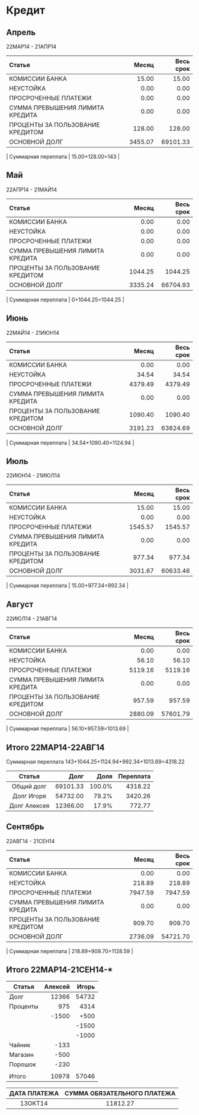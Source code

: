 # Кредит

## Апрель
22МАР14 - 21АПР14

| Статья                             | Месяц      | Весь срок |
|:-----------------------------------|-----------:|----------:|
| КОМИССИИ БАНКА                     | 15.00      | 15.00 |
| НЕУСТОЙКА                          | 0.00       | 0.00 |
| ПРОСРОЧЕННЫЕ ПЛАТЕЖИ               | 0.00       | 0.00 |
| СУММА ПРЕВЫШЕНИЯ ЛИМИТА КРЕДИТА    | 0.00       | 0.00 |
| ПРОЦЕНТЫ ЗА ПОЛЬЗОВАНИЕ КРЕДИТОМ   | 128.00     | 128.00 |
| ОСНОВНОЙ ДОЛГ                      | 3455.07    | 69101.33 |
 
| Суммарная переплата                | 15.00+128.00=143 |
 

## Май
22АПР14 - 21МАЙ14
 
| Статья                             | Месяц      | Весь срок |
|:-----------------------------------|-----------:|----------:|
| КОМИССИИ БАНКА                     | 0.00       | 0.00 |
| НЕУСТОЙКА                          | 0.00       | 0.00 |
| ПРОСРОЧЕННЫЕ ПЛАТЕЖИ               | 0.00       | 0.00 |
| СУММА ПРЕВЫШЕНИЯ ЛИМИТА КРЕДИТА    | 0.00       | 0.00 |
| ПРОЦЕНТЫ ЗА ПОЛЬЗОВАНИЕ КРЕДИТОМ   | 1044.25    | 1044.25 |
| ОСНОВНОЙ ДОЛГ                      | 3335.24    | 66704.93 |
 
| Суммарная переплата                | 0+1044.25=1044.25 |
 

## Июнь
22МАЙ14 - 21ИЮН14

| Статья                             | Месяц      | Весь срок |
|:-----------------------------------|-----------:|----------:|
| КОМИССИИ БАНКА                     | 0.00       | 0.00 |
| НЕУСТОЙКА                          | 34.54      | 34.54 |
| ПРОСРОЧЕННЫЕ ПЛАТЕЖИ               | 4379.49    | 4379.49 |
| СУММА ПРЕВЫШЕНИЯ ЛИМИТА КРЕДИТА    | 0.00       | 0.00 |
| ПРОЦЕНТЫ ЗА ПОЛЬЗОВАНИЕ КРЕДИТОМ   | 1090.40    | 1090.40 |
| ОСНОВНОЙ ДОЛГ                      | 3191.23    | 63824.69 |

| Суммарная переплата                | 34.54+1090.40=1124.94 |


## Июль
22ИЮН14 - 21ИЮЛ14

| Статья                             | Месяц      | Весь срок |
|:-----------------------------------|-----------:|----------:|
| КОМИССИИ БАНКА                     | 15.00      | 15.00 |
| НЕУСТОЙКА                          | 0.00       | 0.00 |
| ПРОСРОЧЕННЫЕ ПЛАТЕЖИ               | 1545.57    | 1545.57 |
| СУММА ПРЕВЫШЕНИЯ ЛИМИТА КРЕДИТА    | 0.00       | 0.00 |
| ПРОЦЕНТЫ ЗА ПОЛЬЗОВАНИЕ КРЕДИТОМ   | 977.34     | 977.34 |
| ОСНОВНОЙ ДОЛГ                      | 3031.67    | 60633.46 |

| Суммарная переплата                | 15.00+977.34=992.34 |


## Август
22ИЮЛ14 - 21АВГ14

| Статья                             | Месяц      | Весь срок |
|:-----------------------------------|-----------:|----------:|
| КОМИССИИ БАНКА                     | 0.00       | 0.00 |
| НЕУСТОЙКА                          | 56.10      | 56.10 |
| ПРОСРОЧЕННЫЕ ПЛАТЕЖИ               | 5119.16    | 5119.16 |
| СУММА ПРЕВЫШЕНИЯ ЛИМИТА КРЕДИТА    | 0.00       | 0.00 |
| ПРОЦЕНТЫ ЗА ПОЛЬЗОВАНИЕ КРЕДИТОМ   | 957.59     | 957.59 |
| ОСНОВНОЙ ДОЛГ                      | 2880.09    | 57601.79 |

| Суммарная переплата                | 56.10+957.59=1013.69 |


## Итого  22МАР14-22АВГ14
Суммарная переплата                 143+1044.25+1124.94+992.34+1013.69=4318.22

| Статья          |   Долг       |    Доля   | Переплата |
|:---------------:|-------------:|----------:|----------:|
| Общий долг      |   69101.33   |  100.0%   |   4318.22 |
| Долг Игоря      |   54732.00   |   79.2%   |   3420.26 |
| Долг Алексея    |   12366.00   |   17.9%   |    772.77 |



## Сентябрь
22АВГ14 - 21СЕН14

| Статья                             | Месяц      | Весь срок |
|:-----------------------------------|-----------:|----------:|
| КОМИССИИ БАНКА                     | 0.00       | 0.00 |
| НЕУСТОЙКА                          | 218.89     | 218.89 |
| ПРОСРОЧЕННЫЕ ПЛАТЕЖИ               | 7947.59    | 7947.59 |
| СУММА ПРЕВЫШЕНИЯ ЛИМИТА КРЕДИТА    | 0.00       | 0.00 |
| ПРОЦЕНТЫ ЗА ПОЛЬЗОВАНИЕ КРЕДИТОМ   | 909.70     | 909.70 |
| ОСНОВНОЙ ДОЛГ                      | 2736.09    | 54721.70 |

| Суммарная переплата                | 218.89+909.70=1128.59 |

## Итого  22МАР14-21СЕН14-\*




| Статья   | Алексей | Игорь |
|----------|--------:|------:|
| Долг     | 12366   | 54732 |
| Проценты | 975     | 4314  |
|          | -1500   | +500  |
|          |         | -1500 |
|          |         | -1000 |
| Чайник   | -133    |       |
| Магазин  | -500    |       |
| Порошок  | -230    |       |
|          |         |       |
| Итого    | 10978   | 57046 |



| ДАТА ПЛАТЕЖА |    СУММА ОБЯЗАТЕЛЬНОГО ПЛАТЕЖА |
|:------------:|:------------------------------:|
| 13ОКТ14      |   11812.27                     |